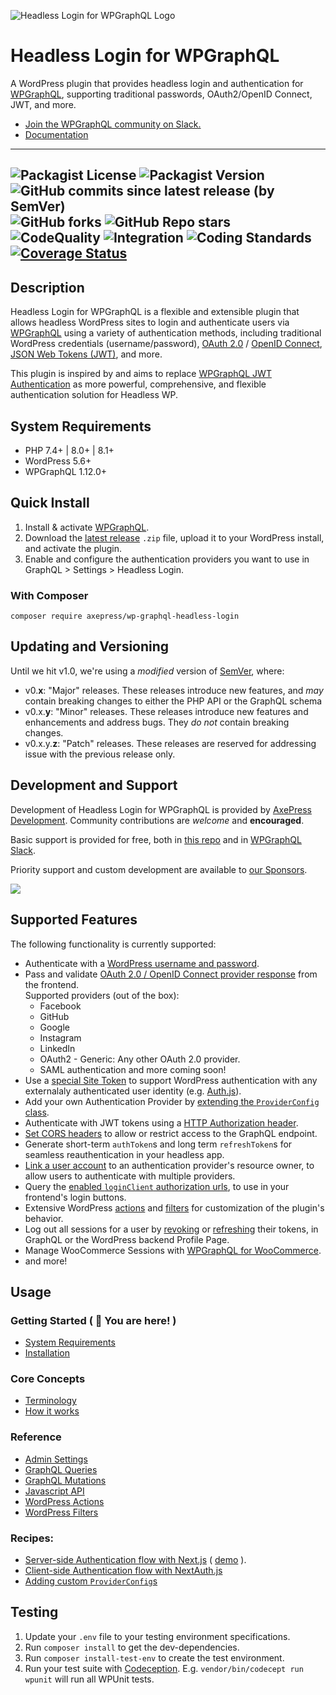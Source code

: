 ![Headless Login for WPGraphQL Logo](./assets/header.png)
# Headless Login for WPGraphQL

A WordPress plugin that provides headless login and authentication for <a href="https://wpgraphql.com" target="_blank">WPGraphQL</a>, supporting traditional passwords, OAuth2/OpenID Connect, JWT, and more.

* [Join the WPGraphQL community on Slack.](https://join.slack.com/t/wp-graphql/shared_invite/zt-3vloo60z-PpJV2PFIwEathWDOxCTTLA)
* [Documentation](#usage)

-----

![Packagist License](https://img.shields.io/packagist/l/axepress/wp-graphql-headless-login?color=green) ![Packagist Version](https://img.shields.io/packagist/v/axepress/wp-graphql-headless-login?label=stable) ![GitHub commits since latest release (by SemVer)](https://img.shields.io/github/commits-since/AxeWP/wp-graphql-headless-login/0.1.1) ![GitHub forks](https://img.shields.io/github/forks/AxeWP/wp-graphql-headless-login?style=social) ![GitHub Repo stars](https://img.shields.io/github/stars/AxeWP/wp-graphql-headless-login?style=social)<br />
![CodeQuality](https://img.shields.io/github/actions/workflow/status/axewp/wp-graphql-headless-login/code-quality.yml?branch=develop&label=Code%20Quality)
![Integration](https://img.shields.io/github/actions/workflow/status/axewp/wp-graphql-headless-login/integration-testing.yml?branch=develop&label=Integration%20Testing)
![Coding Standards](https://img.shields.io/github/actions/workflow/status/axewp/wp-graphql-headless-login/code-standard.yml?branch=develop&label=WordPress%20Coding%20Standards)
[![Coverage Status](https://coveralls.io/repos/github/AxeWP/wp-graphql-headless-login/badge.svg?branch=develop)](https://coveralls.io/github/AxeWP/wp-graphql-headless-login?branch=develop)
-----

## Description

Headless Login for WPGraphQL is a flexible and extensible plugin that allows headless WordPress sites to login and authenticate users via <a href="https://wpgraphql.com" target="_blank">WPGraphQL</a> using a variety of authentication methods, including traditional WordPress credentials (username/password), <a href="https://oauth.net/2/" target="_blank">OAuth 2.0</a> / <a href="https://openid.net/connect/" target="_blank">OpenID Connect</a>, <a href="https://jwt.io/" target="_blank">JSON Web Tokens (JWT)</a>, and more.

This plugin is inspired by and aims to replace <a href="https://github.com/wp-graphql/wp-graphql-jwt-authentication" target="_blank">WPGraphQL JWT Authentication</a> as more powerful, comprehensive, and flexible authentication solution for Headless WP.

## System Requirements

* PHP 7.4+ | 8.0+ | 8.1+
* WordPress 5.6+
* WPGraphQL 1.12.0+

## Quick Install

1. Install & activate [WPGraphQL](https://www.wpgraphql.com/).
2. Download the [latest release](https://github.com/AxeWP/wp-graphql-headless-login/releases) `.zip` file, upload it to your WordPress install, and activate the plugin.
3. Enable and configure the authentication providers you want to use in GraphQL > Settings > Headless Login.

### With Composer

```console
composer require axepress/wp-graphql-headless-login
```

## Updating and Versioning

Until we hit v1.0, we're using a _modified_ version of [SemVer](https://semver.org/), where:

* v0.**x**: "Major" releases. These releases introduce new features, and _may_ contain breaking changes to either the PHP API or the GraphQL schema
* v0.x.**y**: "Minor" releases. These releases introduce new features and enhancements and address bugs. They _do not_ contain breaking changes.
* v0.x.y.**z**: "Patch" releases. These releases are reserved for addressing issue with the previous release only.

## Development and Support

Development of Headless Login for WPGraphQL is provided by [AxePress Development](https://axepress.dev). Community contributions are _welcome_ and **encouraged**.

Basic support is provided for free, both in [this repo](https://github.com/axewp/wp-graphql-headnessl-login/issues) and in [WPGraphQL Slack](https://join.slack.com/t/wp-graphql/shared_invite/zt-3vloo60z-PpJV2PFIwEathWDOxCTTLA).

Priority support and custom development are available to [our Sponsors](https://github.com/sponsors/AxeWP).

<a href="https://github.com/sponsors/AxeWP" alt="GitHub Sponsors"><img src="https://img.shields.io/static/v1?label=Sponsor%20Us%20%40%20AxeWP&message=%E2%9D%A4&logo=GitHub&color=%23fe8e86&style=for-the-badge" /></a>

## Supported Features

The following functionality is currently supported:

- Authenticate with a [WordPress username and password](./docs/reference/mutations.md#login-with-a-traditional-username-password).
- Pass and validate [OAuth 2.0 / OpenID Connect provider response](./docs/reference/mutations.md#login-with-an-oauth2openid-authorization-response) from the frontend. <br />
Supported providers (out of the box):
  * Facebook
  * GitHub
  * Google
  * Instagram
  * LinkedIn
  * OAuth2 - Generic: Any other OAuth 2.0 provider.
  * SAML authentication and more coming soon!
- Use a [special Site Token](./docs/reference/mutations.md#login-with-a-site-token-and-user-identity
) to support WordPress authentication with any  externalaly authenticated user identity (e.g. [Auth.js](https://authjs.dev/)).
- Add your own Authentication Provider by [extending the `ProviderConfig` class](./docs/recipes/provider-config.md).
- Authenticate with JWT tokens using a [HTTP Authorization header]().
- [Set CORS headers](./docs/reference/settings.md) to allow or restrict access to the GraphQL endpoint.
- Generate short-term `authToken`s and long term `refreshToken`s for seamless reauthentication in your headless app.
- [Link a user account](./docs/reference/mutations.md#manually-link-the-wordpress-user-to-a-providers-resource-owner) to an authentication provider's resource owner, to allow users to authenticate with multiple providers.
- Query the [enabled `loginClient` authorization urls](./docs/reference/queries.md#querying-login-clients), to use in your frontend's login buttons.
- Extensive WordPress [actions](./docs/actions.md) and [filters](./docs/reference/filters.md) for customization of the plugin's behavior.
- Log out all sessions for a user by [revoking](./docs/reference/mutations.md#revoke-the-user-secret) or [refreshing](./docs/reference/mutations.md#refresh-the-user-secret) their tokens, in GraphQL or the WordPress backend Profile Page.
- Manage WooCommerce Sessions with [WPGraphQL for WooCommerce](https://github.com/wp-graphql/wp-graphql-woocommerce).
- and more!

## Usage

### Getting Started ( 🎯 You are here! )

- [System Requirements](#system-requirements)
- [Installation](#quick-install)

### Core Concepts

- [Terminology](./docs/core-concepts/terminology.md)
- [How it works](./docs/core-concepts/how-it-works.md)

### Reference

- [Admin Settings](./docs/reference/settings.md)
- [GraphQL Queries](./docs/reference/queries.md)
- [GraphQL Mutations](./docs/reference/mutations.md)
- [Javascript API](./docs/reference/javascript-api.md)
- [WordPress Actions](./docs/reference/actions.md)
- [WordPress Filters](./docs/reference/filters.md)

### Recipes:
- [Server-side Authentication flow with Next.js](./docs/recipes/server-side-auth-next-api-routes.md) ( [demo](https://github.com/AxeWP/axepress-playground/blob/demo/server-side-auth/HowTo.md) ).
- [Client-side Authentication flow with NextAuth.js](./docs/recipes/client-side-auth-nextauth.md)
- [Adding custom `ProviderConfig`s](./docs/recipes/provider-config.md)

## Testing

1. Update your `.env` file to your testing environment specifications.
2. Run `composer install` to get the dev-dependencies.
3. Run `composer install-test-env` to create the test environment.
4. Run your test suite with [Codeception](https://codeception.com/docs/02-GettingStarted#Running-Tests).
E.g. `vendor/bin/codecept run wpunit` will run all WPUnit tests.
